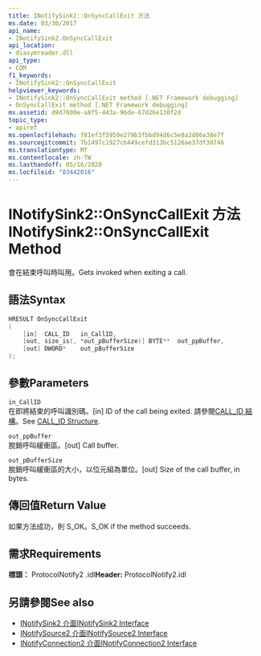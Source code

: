 ```yaml
---
title: INotifySink2::OnSyncCallExit 方法
ms.date: 03/30/2017
api_name:
- INotifySink2.OnSyncCallExit
api_location:
- diasymreader.dll
api_type:
- COM
f1_keywords:
- INotifySink2::OnSyncCallExit
helpviewer_keywords:
- INotifySink2::OnSyncCallExit method [.NET Framework debugging]
- OnSyncCallExit method [.NET Framework debugging]
ms.assetid: d9d7600e-a8f5-443a-96de-67d26e130f2d
topic_type:
- apiref
ms.openlocfilehash: f81ef3f5959e279b3fbbd94d6c5e8a2d86a38e7f
ms.sourcegitcommit: 7b1497c1927cb449cefd313bc5126ae37df30746
ms.translationtype: MT
ms.contentlocale: zh-TW
ms.lasthandoff: 05/16/2020
ms.locfileid: "83442016"
---
```

# <a name="inotifysink2onsynccallexit-method"></a><span data-ttu-id="0653c-102">INotifySink2::OnSyncCallExit 方法</span><span class="sxs-lookup"><span data-stu-id="0653c-102">INotifySink2::OnSyncCallExit Method</span></span>
<span data-ttu-id="0653c-103">會在結束呼叫時叫用。</span><span class="sxs-lookup"><span data-stu-id="0653c-103">Gets invoked when exiting a call.</span></span>  
  
## <a name="syntax"></a><span data-ttu-id="0653c-104">語法</span><span class="sxs-lookup"><span data-stu-id="0653c-104">Syntax</span></span>  
  
```cpp  
HRESULT OnSyncCallExit  
(  
    [in]  CALL_ID   in_CallID,  
    [out, size_is(, *out_pBufferSize)] BYTE**  out_ppBuffer,  
    [out] DWORD*    out_pBufferSize  
);  
```  
  
## <a name="parameters"></a><span data-ttu-id="0653c-105">參數</span><span class="sxs-lookup"><span data-stu-id="0653c-105">Parameters</span></span>  
 `in_CallID`  
 <span data-ttu-id="0653c-106">在即將結束的呼叫識別碼。</span><span class="sxs-lookup"><span data-stu-id="0653c-106">[in] ID of the call being exited.</span></span> <span data-ttu-id="0653c-107">請參閱[CALL_ID 結構](call-id-structure.md)。</span><span class="sxs-lookup"><span data-stu-id="0653c-107">See [CALL_ID Structure](call-id-structure.md).</span></span>  
  
 `out_ppBuffer`  
 <span data-ttu-id="0653c-108">脫銷呼叫緩衝區。</span><span class="sxs-lookup"><span data-stu-id="0653c-108">[out] Call buffer.</span></span>  
  
 `out_pBufferSize`  
 <span data-ttu-id="0653c-109">脫銷呼叫緩衝區的大小，以位元組為單位。</span><span class="sxs-lookup"><span data-stu-id="0653c-109">[out] Size of the call buffer, in bytes.</span></span>  
  
## <a name="return-value"></a><span data-ttu-id="0653c-110">傳回值</span><span class="sxs-lookup"><span data-stu-id="0653c-110">Return Value</span></span>  
 <span data-ttu-id="0653c-111">如果方法成功，則 S_OK。</span><span class="sxs-lookup"><span data-stu-id="0653c-111">S_OK if the method succeeds.</span></span>  
  
## <a name="requirements"></a><span data-ttu-id="0653c-112">需求</span><span class="sxs-lookup"><span data-stu-id="0653c-112">Requirements</span></span>  
 <span data-ttu-id="0653c-113">**標頭：** ProtocolNotify2 .idl</span><span class="sxs-lookup"><span data-stu-id="0653c-113">**Header:** ProtocolNotify2.idl</span></span>  
  
## <a name="see-also"></a><span data-ttu-id="0653c-114">另請參閱</span><span class="sxs-lookup"><span data-stu-id="0653c-114">See also</span></span>

- [<span data-ttu-id="0653c-115">INotifySink2 介面</span><span class="sxs-lookup"><span data-stu-id="0653c-115">INotifySink2 Interface</span></span>](inotifysink2-interface.md)
- [<span data-ttu-id="0653c-116">INotifySource2 介面</span><span class="sxs-lookup"><span data-stu-id="0653c-116">INotifySource2 Interface</span></span>](inotifysource2-interface.md)
- [<span data-ttu-id="0653c-117">INotifyConnection2 介面</span><span class="sxs-lookup"><span data-stu-id="0653c-117">INotifyConnection2 Interface</span></span>](inotifyconnection2-interface.md)
